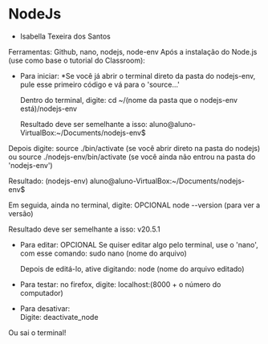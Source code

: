 # NodeJs 
- Isabella Texeira dos Santos
  
Ferramentas: Github, nano, nodejs, node-env
Após a instalação do Node.js (use como base o tutorial do Classroom):
  
- Para iniciar:
*Se você já abrir o terminal direto da pasta do nodejs-env, pule esse primeiro código e vá para o 'source...'
  
  Dentro do terminal, digite:
cd ~/(nome da pasta que o nodejs-env está)/nodejs-env
  
  Resultado deve ser semelhante a isso:
aluno@aluno-VirtualBox:~/Documents/nodejs-env$
  
 Depois digite:
source ./bin/activate  (se você abrir direto na pasta do nodejs)  ou
source ./nodejs-env/bin/activate  (se você ainda não entrou na pasta do 'nodejs-env')
  
 Resultado:
(nodejs-env) aluno@aluno-VirtualBox:~/Documents/nodejs-env$
  
 Em seguida, ainda no terminal, digite: OPCIONAL
node --version (para ver a versão)
  
 Resultado deve ser semelhante a isso:
v20.5.1 
  
- Para editar: OPCIONAL
  Se quiser editar algo pelo terminal, use o 'nano', com esse comando:
 sudo nano (nome do arquivo)
  
  Depois de editá-lo, ative digitando:
node (nome do arquivo editado)
  
- Para testar:
no firefox, digite:
localhost:(8000 + o número do computador)
    
  
- Para desativar:    
  Digite:
 deactivate_node
  
 Ou sai o terminal!
